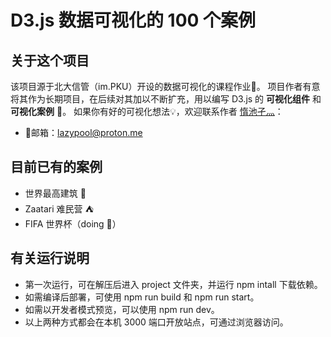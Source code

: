 # D3.js 数据可视化的 100 个案例

## 关于这个项目

该项目源于北大信管（im.PKU）开设的数据可视化的课程作业📄。
项目作者有意将其作为长期项目，在后续对其加以不断扩充，用以编写 D3.js 的 **可视化组件** 和 **可视化案例** 🧐。
如果你有好的可视化想法💡，欢迎联系作者 [惰池孑灬](https://lazypool-blog.netlify.app/)：

- 📮邮箱：lazypool@proton.me

## 目前已有的案例

- 世界最高建筑 🗼
- Zaatari 难民营 ⛺
- FIFA 世界杯（doing 👷）

## 有关运行说明

- 第一次运行，可在解压后进入 project 文件夹，并运行 npm intall 下载依赖。
- 如需编译后部署，可使用 npm run build 和 npm run start。
- 如需以开发者模式预览，可以使用 npm run dev。
- 以上两种方式都会在本机 3000 端口开放站点，可通过浏览器访问。
